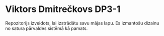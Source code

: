 # Viktors Dmitrečkovs DP3-1
Repozitorijs izveidots, lai izstrādātu savu mājas lapu.
Es izmantošu dizainu no satura pārvaldes sistēmā kā pamats.